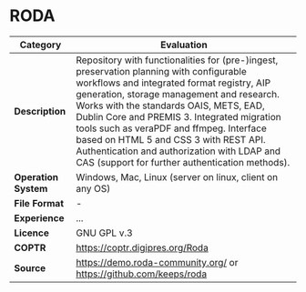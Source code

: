 # RODA

| Category | Evaluation |
| --- | --- |
| **Description** | Repository with functionalities for (pre-)ingest, preservation planning with configurable workflows and integrated format registry, AIP generation, storage management and research. Works with the standards OAIS, METS, EAD, Dublin Core and PREMIS 3. Integrated migration tools such as veraPDF and ffmpeg. Interface based on HTML 5 and CSS 3 with REST API. Authentication and authorization with LDAP and CAS (support for further authentication methods). |
| **Operation System** | Windows, Mac, Linux (server on linux, client on any OS) |
| **File Format** | - |
| **Experience** | ... |
| **Licence** | GNU GPL v.3 |
| **COPTR** | https://coptr.digipres.org/Roda |
| **Source** | https://demo.roda-community.org/ or https://github.com/keeps/roda |
